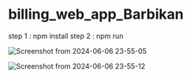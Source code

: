 # billing_web_app_Barbikan

step 1 :
   npm install
step 2 : 
   npm run

   ![Screenshot from 2024-06-06 23-55-05](https://github.com/themurugesan/billing_web_app_Barbikan/assets/133565834/757cabae-e2c5-4942-990d-a3b268057996)

![Screenshot from 2024-06-06 23-55-12](https://github.com/themurugesan/billing_web_app_Barbikan/assets/133565834/42561a37-a334-4d2a-af24-bae4b8759aed)

   

